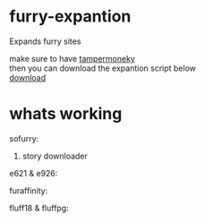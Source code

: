 # furry-expantion
Expands furry sites 

make sure to have [tampermoneky](https://www.tampermonkey.net/)<br>
then you can download the expantion script below<br>
[download](https://github.com/shadow-boop/furry-expantion/raw/main/fe.user.js "aaa")


# whats working

sofurry:
1. story downloader 

e621 & e926:

furaffinity:

fluff18 & fluffpg:
